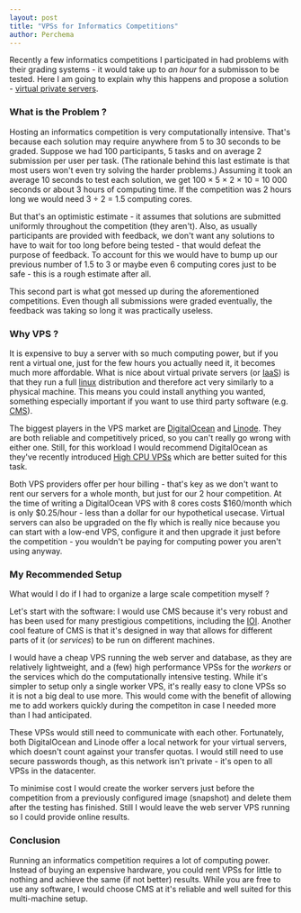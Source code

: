 ```yaml
---
layout: post
title: "VPSs for Informatics Competitions"
author: Perchema
---
```

Recently a few informatics competitions I participated in had problems with 
their grading systems - it would take up to *an hour* for a submisson to be
tested.
Here I am going to explain why this happens and propose a solution - [virtual
private servers][vps].

### What is the Problem ? 
Hosting an informatics competition is very computationally intensive.
That's because each solution may require anywhere from 5 to 30 seconds to be
graded.
Suppose we had 100 participants, 5 tasks and on average 2 submission per user
per task.
(The rationale behind this last estimate is that most users won't even try
solving the harder problems.)
Assuming it took an average 10 seconds to test each solution, we get
100 × 5 × 2 × 10 = 10 000 seconds or about 3 hours of computing time.
If the competition was 2 hours long we would need 3 ÷ 2 = 1.5 computing cores.

But that's an optimistic estimate - it assumes that solutions are submitted
uniformly throughout the competition (they aren't).
Also, as usually participants are provided with feedback, we don't want any
solutions to have to wait for too long before being tested - that would defeat
the purpose of feedback.
To account for this we would have to bump up our previous number of 1.5 to 3 or
maybe even 6 computing cores just to be safe - this is a rough estimate after
all.

This second part is what got messed up during the aforementioned competitions.
Even though all submissions were graded eventually, the feedback was taking so
long it was practically useless. 

### Why VPS ?
It is expensive to buy a server with so much computing power, but if you
rent a virtual one, just for the few hours you actually need it, it becomes
much more affordable.
What is nice about virtual private servers (or [IaaS][IaaS]) is that they
run a full [linux][linux] distribution and therefore act very similarly to a
physical machine.
This means you could install anything you wanted, something especially important
if you want to use third party software (e.g. [CMS][cms]).

The biggest players in the VPS market are [DigitalOcean][digital-ocean] and 
[Linode][linode]. 
They are both reliable and competitively priced, so you can't really go wrong
with either one.
Still, for this workload I would recommend DigitalOcean as they've recently
introduced [High CPU VPSs][high-cpu] which are better suited for this task. 

Both VPS providers offer per hour billing - that's key as we don't
want to rent our servers for a whole month, but just for our 2 hour 
competition.
At the time of writing a DigitalOcean VPS with 8 cores costs $160/month which is
only $0.25/hour - less than a dollar for our hypothetical usecase.
Virtual servers can also be upgraded on the fly which is really nice
because you can start with a low-end VPS, configure it and then upgrade it
just before the competition - you wouldn't be paying for computing power you 
aren't using anyway.

### My Recommended Setup
What would I do if I had to organize a large scale competition myself ?

Let's start with the software: I would use CMS because it's very robust and has
been used for many prestigious competitions, including the [IOI][ioi].
Another cool feature of CMS is that it's designed in way that allows for
different parts of it (or *services*) to be run on different machines.

I would have a cheap VPS running the web server and database, as they are relatively
lightweight, and a (few) high performance VPSs for the *workers* or the services
which do the computationally intensive testing.
While it's simpler to setup only a single worker VPS, it's really easy to clone
VPSs so it is not a big deal to use more.
This would come with the benefit of allowing me to add workers quickly during the
competiton in case I needed more than I had anticipated.

These VPSs would still need to communicate with each other.
Fortunately, both DigitalOcean and Linode offer a local network for your virtual
servers, which doesn't count against your transfer quotas.
I would still need to use secure passwords though, as this network isn't
private - it's open to all VPSs in the datacenter.

To minimise cost I would create the worker servers just before the competition
from a previously configured image (snapshot) and delete them after the testing
has finished.
Still I would leave the web server VPS running so I could provide online
results.

### Conclusion
Running an informatics competition requires a lot of computing power.
Instead of buying an expensive hardware, you could rent VPSs for little to
nothing and achieve the same (if not better) results.
While you are free to use any software, I would choose CMS at it's reliable and
well suited for this multi-machine setup.


[vps]: https://en.wikipedia.org/wiki/Virtual_private_server
[IaaS]: https://en.wikipedia.org/wiki/Infrastructure_as_a_service
[digital-ocean]: https://www.digitalocean.com
[linode]: https://www.linode.com/
[linux]: https://en.wikipedia.org/wiki/Linux
[cms]: https://cms-dev.github.io/
[high-cpu]: https://www.digitalocean.com/products/compute/high-cpu/
[ioi]: http://www.ioinformatics.org/
